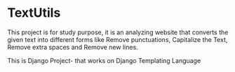 # TextUtils
This project is for study purpose, it is an analyzing website that converts the given text into different forms like Remove punctuations, Capitalize the Text, Remove extra spaces and Remove new lines. 

This is Django Project- that works on Django Templating Language
